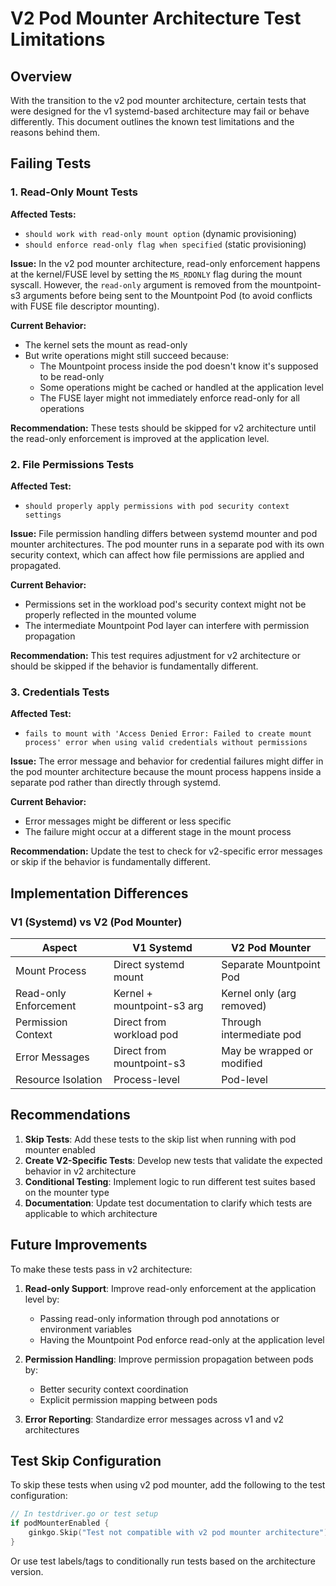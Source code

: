 # V2 Pod Mounter Architecture Test Limitations

## Overview

With the transition to the v2 pod mounter architecture, certain tests that were designed for the v1 systemd-based architecture may fail or behave differently. This document outlines the known test limitations and the reasons behind them.

## Failing Tests

### 1. Read-Only Mount Tests

**Affected Tests:**
- `should work with read-only mount option` (dynamic provisioning)
- `should enforce read-only flag when specified` (static provisioning)

**Issue:**
In the v2 pod mounter architecture, read-only enforcement happens at the kernel/FUSE level by setting the `MS_RDONLY` flag during the mount syscall. However, the `read-only` argument is removed from the mountpoint-s3 arguments before being sent to the Mountpoint Pod (to avoid conflicts with FUSE file descriptor mounting).

**Current Behavior:**
- The kernel sets the mount as read-only
- But write operations might still succeed because:
  - The Mountpoint process inside the pod doesn't know it's supposed to be read-only
  - Some operations might be cached or handled at the application level
  - The FUSE layer might not immediately enforce read-only for all operations

**Recommendation:**
These tests should be skipped for v2 architecture until the read-only enforcement is improved at the application level.

### 2. File Permissions Tests

**Affected Test:**
- `should properly apply permissions with pod security context settings`

**Issue:**
File permission handling differs between systemd mounter and pod mounter architectures. The pod mounter runs in a separate pod with its own security context, which can affect how file permissions are applied and propagated.

**Current Behavior:**
- Permissions set in the workload pod's security context might not be properly reflected in the mounted volume
- The intermediate Mountpoint Pod layer can interfere with permission propagation

**Recommendation:**
This test requires adjustment for v2 architecture or should be skipped if the behavior is fundamentally different.

### 3. Credentials Tests

**Affected Test:**
- `fails to mount with 'Access Denied Error: Failed to create mount process' error when using valid credentials without permissions`

**Issue:**
The error message and behavior for credential failures might differ in the pod mounter architecture because the mount process happens inside a separate pod rather than directly through systemd.

**Current Behavior:**
- Error messages might be different or less specific
- The failure might occur at a different stage in the mount process

**Recommendation:**
Update the test to check for v2-specific error messages or skip if the behavior is fundamentally different.

## Implementation Differences

### V1 (Systemd) vs V2 (Pod Mounter)

| Aspect | V1 Systemd | V2 Pod Mounter |
|--------|------------|----------------|
| Mount Process | Direct systemd mount | Separate Mountpoint Pod |
| Read-only Enforcement | Kernel + mountpoint-s3 arg | Kernel only (arg removed) |
| Permission Context | Direct from workload pod | Through intermediate pod |
| Error Messages | Direct from mountpoint-s3 | May be wrapped or modified |
| Resource Isolation | Process-level | Pod-level |

## Recommendations

1. **Skip Tests**: Add these tests to the skip list when running with pod mounter enabled
2. **Create V2-Specific Tests**: Develop new tests that validate the expected behavior in v2 architecture
3. **Conditional Testing**: Implement logic to run different test suites based on the mounter type
4. **Documentation**: Update test documentation to clarify which tests are applicable to which architecture

## Future Improvements

To make these tests pass in v2 architecture:

1. **Read-only Support**: Improve read-only enforcement at the application level by:
   - Passing read-only information through pod annotations or environment variables
   - Having the Mountpoint Pod enforce read-only at the application level

2. **Permission Handling**: Improve permission propagation between pods by:
   - Better security context coordination
   - Explicit permission mapping between pods

3. **Error Reporting**: Standardize error messages across v1 and v2 architectures

## Test Skip Configuration

To skip these tests when using v2 pod mounter, add the following to the test configuration:

```go
// In testdriver.go or test setup
if podMounterEnabled {
    ginkgo.Skip("Test not compatible with v2 pod mounter architecture")
}
```

Or use test labels/tags to conditionally run tests based on the architecture version.